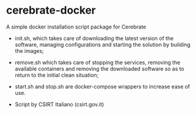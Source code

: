 # cerebrate-docker

A simple docker installation script package for Cerebrate

- init.sh, which takes care of downloading the latest version of the software, managing configurations and starting the solution by building the images;

- remove.sh which takes care of stopping the services, removing the available containers and removing the downloaded software so as to return to the initial clean situation;
   
- start.sh and stop.sh are docker-compose wrappers to increase ease of use.


- Script by CSIRT Italiano (csirt.gov.it)

